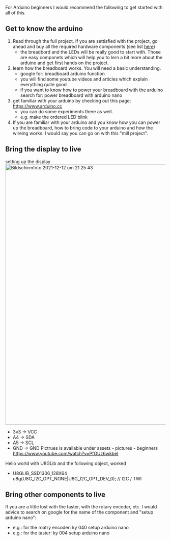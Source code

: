 For Arduino beginners I would recommend the following to get started with all of this.

## Get to know the arduino
1. Read through the full project. If you are settisfied with the project, go ahead and buy all the required hardware components (see list [here](HardwareRequirements.md))
   - the breadbord and the LEDs will be really good to start with. Those are easy componets which will help you to lern a bit more about the arduino and get first hands on the project.
2. learn how the breadboard works. You will need a basic understanding.
   - google for: breadboard arduino function
   - you will find some youtube videos and articles which explain everything quite good
   - if you want to know how to power your breadboard with the arduino search for: power breadboard with arduino nano
3. get familiar with your arduino by checking out this page: https://www.arduino.cc
   - you can do some experiments there as well.
   - e.g. make the ordered LED blink
4. If you are familiar with your arduino and you know how you can power up the breadboard, how to bring code to your arduino and how the wireing works. I would say you can go on with this "mill project".

## Bring the display to live

setting up the display<br>
<img width="817" alt="Bildschirmfoto 2021-12-12 um 21 25 43" src="https://user-images.githubusercontent.com/34890799/145728445-7ffa7f8d-387d-4550-94be-1ed47498e444.png"><br>
- 3v3 -> VCC
- A4 -> SDA
- A5 -> SCL
- GND -> GND
Pictrues is available under assets - pictures - beginners<br>
https://www.youtube.com/watch?v=PfGUz6wkbeI

Hello world with U8GLib and the following object, worked
- U8GLIB_SSD1306_128X64 u8g(U8G_I2C_OPT_NONE|U8G_I2C_OPT_DEV_0);	// I2C / TWI 

## Bring other components to live

If you are a little lost with the taster, with the rotary encoder, etc. I would advice to search on google for the name of the component and "setup arduino nano":
- e.g.: for the roatry encoder: ky 040 setup arduino nano
- e.g.: for the taster: ky 004 setup arduino nano
